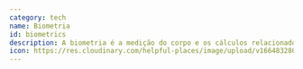 ```yaml
---
category: tech
name: Biometria
id: biometrics
description: A biometria é a medição do corpo e os cálculos relacionados com as características humanas.
icon: https://res.cloudinary.com/helpful-places/image/upload/v1664832807/dtpr-icons/tech/biometrics_ivdqzs.svg
---
```

